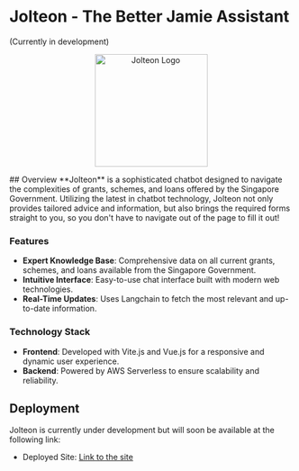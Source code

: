 # Jolteon - The Better Jamie Assistant
(Currently in development)
<p align="center">
  <img src="https://github.com/jednghk/jolteon/blob/main/docs/Jolteon.png?raw=true" alt="Jolteon Logo" width="200" height="200">
</p>
## Overview
**Jolteon** is a sophisticated chatbot designed to navigate the complexities of grants, schemes, and loans offered by the Singapore Government. Utilizing the latest in chatbot technology, Jolteon not only provides tailored advice and information, but also brings the required forms straight to you, so you don't have to navigate out of the page to fill it out!

### Features
- **Expert Knowledge Base**: Comprehensive data on all current grants, schemes, and loans available from the Singapore Government.
- **Intuitive Interface**: Easy-to-use chat interface built with modern web technologies.
- **Real-Time Updates**: Uses Langchain to fetch the most relevant and up-to-date information.

### Technology Stack
- **Frontend**: Developed with Vite.js and Vue.js for a responsive and dynamic user experience.
- **Backend**: Powered by AWS Serverless to ensure scalability and reliability.

## Deployment
Jolteon is currently under development but will soon be available at the following link:
- Deployed Site: [Link to the site]()
